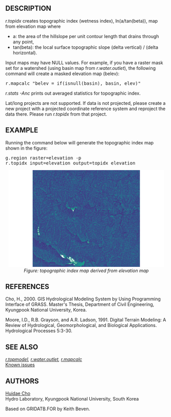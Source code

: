 <h2>DESCRIPTION</h2>

<em>r.topidx</em> creates topographic index (wetness index), ln(a/tan(beta)),
map from elevation map where

<ul>
<li>a: the area of the hillslope per unit contour length that drains through any
      point,</li>
<li>tan(beta): the local surface topographic slope (delta vertical) / (delta
      horizontal).</li>
</ul>

<p>Input maps may have NULL values. For example, if you have a raster mask set
for a watershed (using basin map from <em>r.water.outlet</em>), the following
command will create a masked elevation map (belev):

<div class="code"><pre>
r.mapcalc "belev = if(isnull(basin), basin, elev)"
</pre></div>

<p>
<em>r.stats -Anc</em> prints out averaged statistics for topographic index.

<p>Lat/long projects are not supported. If data is not projected,
please create a new project with a projected coordinate reference
system and reproject the data there. Please run
<em>r.topidx</em> from that project.

<h2>EXAMPLE</h2>

Running the command below will generate the topographic index map shown in the
figure:

<div class="code"><pre>
g.region raster=elevation -p
r.topidx input=elevation output=topidx_elevation
</pre></div>

<div align="center" style="margin: 10px">
<img src="r_topidx.png" alt="r.topidx example" border="0">
<br>
<i>Figure: topographic index map derived from elevation map</i>
</div>

<h2>REFERENCES</h2>

Cho, H., 2000. GIS Hydrological Modeling System by Using Programming Interface
of GRASS. Master's Thesis, Department of Civil Engineering, Kyungpook National
University, Korea.
<p>
Moore, I.D., R.B. Grayson, and A.R. Ladson, 1991. Digital Terrain Modeling: A
Review of Hydrological, Geomorphological, and Biological Applications.
Hydrological Processes 5:3-30.

<h2>SEE ALSO</h2>

<em>
<a href="r.topmodel.html">r.topmodel</a>,
<a href="r.water.outlet.html">r.water.outlet</a>,
<a href="r.mapcalc.html">r.mapcalc</a>
</em>
<br>
<a href="http://idea.isnew.info/r.topidx.html">Known issues</a>

<h2>AUTHORS</h2>

<a href="mailto:grass4u@gmail com">Huidae Cho</a><br>
Hydro Laboratory, Kyungpook National University, South Korea
<p>
Based on GRIDATB.FOR by Keith Beven.
